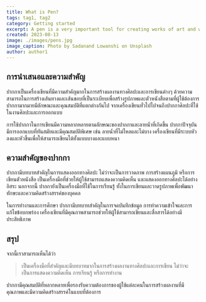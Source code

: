 ```yaml
---
title: What is Pen?
tags: tag1, tag2
category: Getting started
excerpt: A pen is a very important tool for creating works of art and writing.
created: 2023-08-13
image: ./images/pens.jpg
image_caption: Photo by Sadanand Lowanshi on Unsplash
author: author1
---
```


## การนำเสนอและความสำคัญ

ปากกาเป็นเครื่องเขียนที่มีความสำคัญมากในการสร้างผลงานทางศิลปะและการเขียนต่างๆ ด้วยความสามารถในการสร้างเส้นทางและเส้นขอบที่เป็นระเบียบเพื่อสร้างรูปภาพและตัวหนังสือตามที่ผู้ใช้ต้องการ ปากกามากมายมีลักษณะและคุณสมบัติที่แตกต่างกันไป จากเครื่องเขียนทั่วไปไปจนถึงปากกาศิลปะที่ใช้ในงานศิลปะและการออกแบบ

การใช้ปากกาในการเขียนมีความหลากหลายตามลักษณะของปากกาและลายน้ำที่เกิดขึ้น ปากกาปัจจุบันมีการออกแบบที่ทันสมัยและมีคุณสมบัติพิเศษ เช่น ลายน้ำที่ไม่ไหลและไม่บาง เครื่องเขียนที่มีระบบหัวลงและหัวขึ้นเพื่อให้สามารถเขียนได้ทั้งแบบบางและแบบหนา

## ความสำคัญของปากกา

ปากกามีบทบาทสำคัญในการแสดงออกทางศิลปะ ไม่ว่าจะเป็นการวาดภาพ การสร้างแผนภูมิ หรือการเขียนตัวหนังสือ เป็นเครื่องมือที่ช่วยให้ผู้ใช้สามารถแสดงความคิดเห็น และแสดงออกทางศิลปะได้อย่างอิสระ นอกจากนี้ ปากกายังเป็นเครื่องมือที่ใช้ในการเรียนรู้ ทั้งในการเขียนและวาดรูปภาพเพื่อพัฒนาทักษะและความคิดสร้างสรรค์ของบุคคล

ในการทำงานและการศึกษา ปากกามีบทบาทสำคัญในการจดบันทึกข้อมูล การทำความเข้าใจและการแก้ไขข้อบกพร่อง เครื่องเขียนที่มีคุณภาพสามารถช่วยให้ผู้ใช้สามารถเขียนและสื่อสารได้อย่างมีประสิทธิภาพ

## สรุป

จากนี้เราสามารถเห็นได้ว่า

> เป็นเครื่องมือที่สำคัญและมีบทบาทมากในการสร้างผลงานทางศิลปะและการเขียน ไม่ว่าจะเป็นการแสดงความคิดเห็น การเรียนรู้ หรือการทำงาน

ปากกามีคุณสมบัติที่หลากหลายเพื่อรองรับความต้องการของผู้ใช้แต่ละคนในการสร้างผลงานที่มีคุณภาพและมีความคิดสร้างสรรค์ในแบบที่ต้องการ